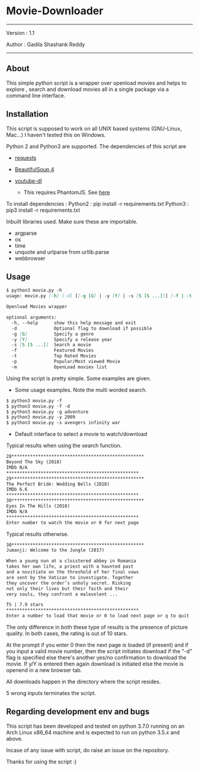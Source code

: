# Movie-Downloader

---
Version : 1.1

Author : Gadila Shashank Reddy

---

## About

This simple python script is a wrapper over openload movies and helps to explore
, search and download movies all in a single package via a command line
interface.

## Installation

This script is supposed to work on all UNIX based systems (GNU-Linux, Mac...)
I haven't tested this on Windows.

Python 2 and Python3 are supported. The dependencies of this
script are

* [requests](https://pypi.org/project/requests/)

* [BeautifulSoup 4](https://pypi.org/project/beautifulsoup4/)

* [youtube-dl](https://pypi.org/project/youtube_dl/)
  * This requires PhantomJS. See [here](http://phantomjs.org/download.html)

To install dependencies :
Python2 : pip install -r requirements.txt
Python3 : pip3 install -r requirements.txt

Inbuilt libraries used. Make sure these are importable.

* argparse
* os
* time
* unquote and urlparse from urllib.parse
* webbrowser

## Usage

```md
$ python3 movie.py -h
usage: movie.py [-h] [-d] [[-g [G] | -y [Y] | -s [S [S ...]]] [-f | -t | -p]

Openload Movies wrapper

optional arguments:
  -h, --help      show this help message and exit
  -d              Optional flag to download if possible
  -g [G]          Specify a genre
  -y [Y]          Specify a release year
  -s [S [S ...]]  Search a movie
  -f              Featured Movies
  -t              Top Rated Movies
  -p              Popular/Most viewed Movie
  -m              OpenLoad movies list
```

Using the script is pretty simple. Some examples are given.

* Some usage examples. Note the multi worded search.

```md
$ python3 movie.py -f
$ python3 movie.py -f -d
$ python3 movie.py -g adventure
$ python3 movie.py -y 2009
$ python3 movie.py -s avengers infinity war
```

* Default interface to select a movie to watch/download

Typical results when using the search function.

```md
28**************************************************
Beyond The Sky (2018)
IMDb N/A
**************************************************
29**************************************************
The Perfect Bride: Wedding Bells (2018)
IMDb 6.6
**************************************************
30**************************************************
Eyes In The Hills (2018)
IMDb N/A
**************************************************
Enter number to watch the movie or 0 for next page
```

Typical results otherwise.

```md
30**************************************************
Jumanji: Welcome to the Jungle (2017)

When a young nun at a cloistered abbey in Romania
takes her own life, a priest with a haunted past
and a novitiate on the threshold of her final vows
are sent by the Vatican to investigate. Together
they uncover the order’s unholy secret. Risking
not only their lives but their faith and their
very souls, they confront a malevolent ...

TS | 7.9 stars
**************************************************
Enter a number to load that movie or 0 to load next page or q to quit
```

The only difference in both these type of results is the presence of picture
quality. In both cases, the rating is out of 10 stars.

At the prompt if you enter 0 then the next page is loaded (if present) and if
you input a valid movie number, then the script initiates download if the "-d"
flag is specified else there's another yes/no confirmation to download the
movie. If y/Y is entered then again download is initiated else the movie is
openend in a new browser tab.

All downloads happen in the directory where the script resides.

5 wrong inputs terminates the script.

## Regarding development env and bugs

This script has been developed and tested on python 3.7.0 running on an Arch
Linux x86_64 machine and is expected to run on python 3.5.x and above.

Incase of any issue with script, do raise an issue on the repository.

Thanks for using the script :)
